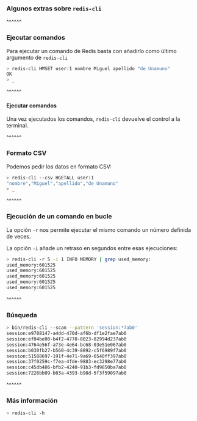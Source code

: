 ### Algunos extras sobre `redis-cli`

^^^^^^

### Ejecutar comandos

Para ejecutar un comando de Redis basta con añadirlo como último argumento de `redis-cli`

```bash
> redis-cli HMSET user:1 nombre Miguel apellido "de Unamuno"
OK
> _ 
```

^^^^^^

#### Ejecutar comandos

Una vez ejecutados los comandos, `redis-cli` devuelve el control a la terminal.

^^^^^^

### Formato CSV

Podemos pedir los datos en formato CSV:

```bash
> redis-cli --csv HGETALL user:1
"nombre","Miguel","apellido","de Unamuno"
> _ 
```

^^^^^^

### Ejecución de un comando en bucle

La opción `-r` nos permite ejecutar el mismo comando un número definida de veces.

La opción `-i` añade un retraso en segundos entre esas ejecuciones:

```bash
> redis-cli -r 5 -i 1 INFO MEMORY | grep used_memory:
used_memory:601525
used_memory:601525
used_memory:601525
used_memory:601525
used_memory:601525
```

^^^^^^

### Búsqueda

```bash
> bin/redis-cli --scan --pattern 'session:*7ab0'
session:e9788147-a4dd-470d-af6b-df1e2fae7ab0
session:ef04be00-b4f2-4778-8023-82994d237ab0
session:4764e56f-a73e-4e64-bc68-03e51e067ab0
session:b030fb27-b560-4c39-8892-c5f6989f7ab0
session:51588697-191f-4e71-9a69-6540ff397ab0
session:37f0259c-f7ea-4fde-9883-ec3298e77ab0
session:c45db486-bfb2-4240-91b3-fd9850ba7ab0
session:7226bb09-b03a-4393-b98d-5f3f59097ab0
```

^^^^^^

### Más información

```bash
> redis-cli -h
```



